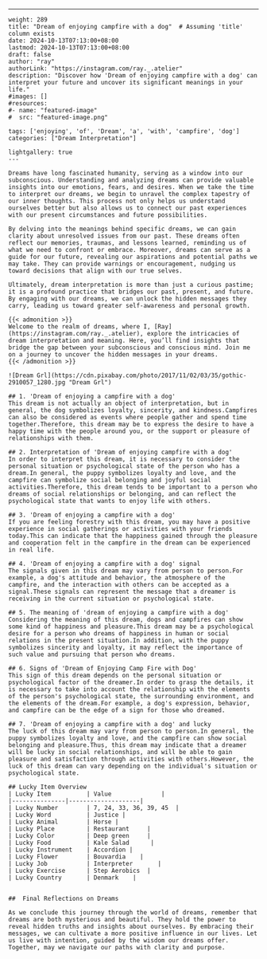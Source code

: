 ---
    weight: 289
    title: "Dream of enjoying campfire with a dog"  # Assuming 'title' column exists
    date: 2024-10-13T07:13:00+08:00
    lastmod: 2024-10-13T07:13:00+08:00
    draft: false
    author: "ray"
    authorLink: "https://instagram.com/ray._.atelier"
    description: "Discover how 'Dream of enjoying campfire with a dog' can interpret your future and uncover its significant meanings in your life."
    #images: []
    #resources:
    #- name: "featured-image"
    #  src: "featured-image.png"
    
    tags: ['enjoying', 'of', 'Dream', 'a', 'with', 'campfire', 'dog']
    categories: ["Dream Interpretation"]
    
    lightgallery: true
    ---
    
    Dreams have long fascinated humanity, serving as a window into our subconscious. Understanding and analyzing dreams can provide valuable insights into our emotions, fears, and desires. When we take the time to interpret our dreams, we begin to unravel the complex tapestry of our inner thoughts. This process not only helps us understand ourselves better but also allows us to connect our past experiences with our present circumstances and future possibilities.
    
    By delving into the meanings behind specific dreams, we can gain clarity about unresolved issues from our past. These dreams often reflect our memories, traumas, and lessons learned, reminding us of what we need to confront or embrace. Moreover, dreams can serve as a guide for our future, revealing our aspirations and potential paths we may take. They can provide warnings or encouragement, nudging us toward decisions that align with our true selves.
    
    Ultimately, dream interpretation is more than just a curious pastime; it is a profound practice that bridges our past, present, and future. By engaging with our dreams, we can unlock the hidden messages they carry, leading us toward greater self-awareness and personal growth.
    
    {{< admonition >}}
    Welcome to the realm of dreams, where I, [Ray](https://instagram.com/ray._.atelier), explore the intricacies of dream interpretation and meaning. Here, you’ll find insights that bridge the gap between your subconscious and conscious mind. Join me on a journey to uncover the hidden messages in your dreams.
    {{< /admonition >}}
    
    ![Dream Grl](https://cdn.pixabay.com/photo/2017/11/02/03/35/gothic-2910057_1280.jpg "Dream Grl")
    
    ## 1. 'Dream of enjoying a campfire with a dog'
    This dream is not actually an object of interpretation, but in general, the dog symbolizes loyalty, sincerity, and kindness.Campfires can also be considered as events where people gather and spend time together.Therefore, this dream may be to express the desire to have a happy time with the people around you, or the support or pleasure of relationships with them.
    
    ## 2. Interpretation of 'Dream of enjoying campfire with a dog'
    In order to interpret this dream, it is necessary to consider the personal situation or psychological state of the person who has a dream.In general, the puppy symbolizes loyalty and love, and the campfire can symbolize social belonging and joyful social activities.Therefore, this dream tends to be important to a person who dreams of social relationships or belonging, and can reflect the psychological state that wants to enjoy life with others.
    
    ## 3. 'Dream of enjoying a campfire with a dog'
    If you are feeling forestry with this dream, you may have a positive experience in social gatherings or activities with your friends today.This can indicate that the happiness gained through the pleasure and cooperation felt in the campfire in the dream can be experienced in real life.
    
    ## 4. 'Dream of enjoying a campfire with a dog' signal
    The signals given in this dream may vary from person to person.For example, a dog's attitude and behavior, the atmosphere of the campfire, and the interaction with others can be accepted as a signal.These signals can represent the message that a dreamer is receiving in the current situation or psychological state.
    
    ## 5. The meaning of 'dream of enjoying a campfire with a dog'
    Considering the meaning of this dream, dogs and campfires can show some kind of happiness and pleasure.This dream may be a psychological desire for a person who dreams of happiness in human or social relations in the present situation.In addition, with the puppy symbolizes sincerity and loyalty, it may reflect the importance of such value and pursuing that person who dreams.
    
    ## 6. Signs of 'Dream of Enjoying Camp Fire with Dog'
    This sign of this dream depends on the personal situation or psychological factor of the dreamer.In order to grasp the details, it is necessary to take into account the relationship with the elements of the person's psychological state, the surrounding environment, and the elements of the dream.For example, a dog's expression, behavior, and campfire can be the edge of a sign for those who dreamed.
    
    ## 7. 'Dream of enjoying a campfire with a dog' and lucky
    The luck of this dream may vary from person to person.In general, the puppy symbolizes loyalty and love, and the campfire can show social belonging and pleasure.Thus, this dream may indicate that a dreamer will be lucky in social relationships, and will be able to gain pleasure and satisfaction through activities with others.However, the luck of this dream can vary depending on the individual's situation or psychological state.
    
    ## Lucky Item Overview
    | Lucky Item          | Value              |
    |---------------|--------------------|
    | Lucky Number        | 7, 24, 33, 36, 39, 45  |
    | Lucky Word          | Justice |
    | Lucky Animal        | Horse |
    | Lucky Place         | Restaurant     |
    | Lucky Color         | Deep green     |
    | Lucky Food          | Kale Salad      |
    | Lucky Instrument    | Accordion |
    | Lucky Flower        | Bouvardia    |
    | Lucky Job           | Interpreter       |
    | Lucky Exercise      | Step Aerobics  |
    | Lucky Country       | Denmark    |
    
    
    ##  Final Reflections on Dreams
    
    As we conclude this journey through the world of dreams, remember that dreams are both mysterious and beautiful. They hold the power to reveal hidden truths and insights about ourselves. By embracing their messages, we can cultivate a more positive influence in our lives. Let us live with intention, guided by the wisdom our dreams offer. Together, may we navigate our paths with clarity and purpose.
    